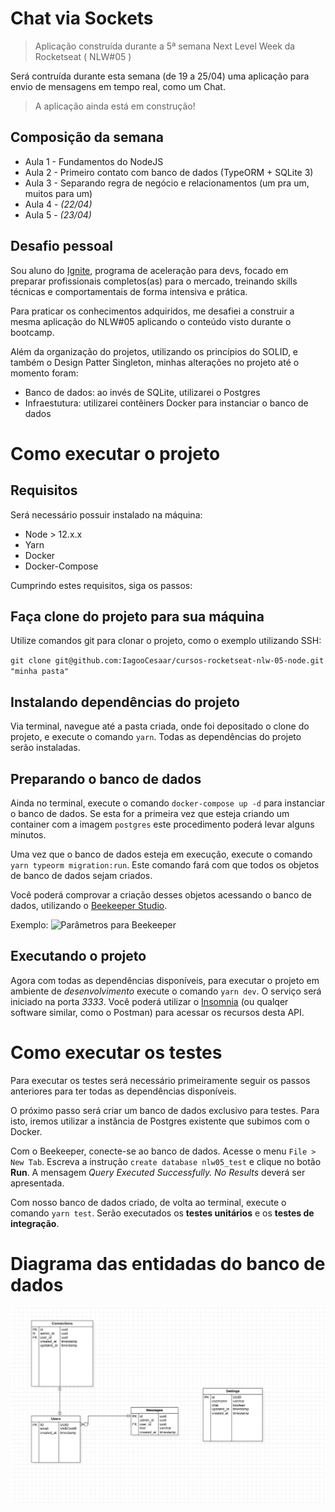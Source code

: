 # Chat via Sockets
>Aplicação construída durante a 5ª semana Next Level Week da Rocketseat ( NLW#05 )

Será contruída durante esta semana (de 19 a 25/04) uma aplicação para envio de mensagens em tempo real, como um Chat.

> A aplicação ainda está em construção!

## Composição da semana

- Aula 1 - Fundamentos do NodeJS
- Aula 2 - Primeiro contato com banco de dados (TypeORM + SQLite 3)
- Aula 3 - Separando regra de negócio e relacionamentos (um pra um, muitos para um)
- Aula 4 - _(22/04)_
- Aula 5 - _(23/04)_

## Desafio pessoal

Sou aluno do [Ignite](https://help.rocketseat.com.br/hc/pt-br/articles/1500003228822-O-que-%C3%A9-o-Ignite-), programa de aceleração para devs,  focado em preparar profissionais completos(as) para o mercado, treinando skills técnicas e comportamentais de forma intensiva e prática. 

Para praticar os conhecimentos adquiridos, me desafiei a construir a mesma aplicação do NLW#05 aplicando o conteúdo visto durante o bootcamp.

Além da organização do projetos, utilizando os princípios do SOLID, e também o Design Patter Singleton, minhas alterações no projeto até o momento foram:

- Banco de dados: ao invés de SQLite, utilizarei o Postgres
- Infraestutura: utilizarei contêiners Docker para instanciar o banco de dados

# Como executar o projeto

## Requisitos

Será necessário possuir instalado na máquina:

- Node > 12.x.x
- Yarn
- Docker
- Docker-Compose

Cumprindo estes requisitos, siga os passos:

## Faça clone do projeto para sua máquina

Utilize comandos git para clonar o projeto, como o exemplo utilizando SSH:

``
git clone git@github.com:IagooCesaar/cursos-rocketseat-nlw-05-node.git "minha pasta"
``
## Instalando dependências do projeto

Via terminal, navegue até a pasta criada, onde foi depositado o clone do projeto, e execute o comando `yarn`. Todas as dependências do projeto serão instaladas.

## Preparando o banco de dados

Ainda no terminal, execute o comando `docker-compose up -d` para instanciar o banco de dados. Se esta for a primeira vez que esteja criando um container com a imagem `postgres` este procedimento poderá levar alguns minutos.

Uma vez que o banco de dados esteja em execução, execute o comando `yarn typeorm migration:run`. Este comando fará com que todos os objetos de banco de dados sejam criados.

Você poderá comprovar a criação desses objetos acessando o banco de dados, utilizando o [Beekeeper Studio](https://www.beekeeperstudio.io/).

Exemplo:
![Parâmetros para Beekeeper](https://user-images.githubusercontent.com/12894025/115475374-d5358700-a215-11eb-99ef-6bdaf1311fe2.png)


## Executando o projeto

Agora com todas as dependências disponíveis, para executar o projeto em ambiente de *desenvolvimento* execute o comando `yarn dev`. O serviço será iniciado na porta *3333*. Você poderá utilizar o [Insomnia](https://insomnia.rest/download) (ou qualqer software similar, como o Postman) para acessar os recursos desta API.

# Como executar os testes

Para executar os testes será necessário primeiramente seguir os passos anteriores para ter todas as dependências disponíveis.

O próximo passo será criar um banco de  dados exclusivo para testes. Para isto, iremos utilizar a instância de Postgres existente que subimos com o Docker.

Com o Beekeeper, conecte-se ao banco de dados. Acesse o menu `File > New Tab`. Escreva a instrução `create database nlw05_test` e clique no botão **Run**. A mensagem  _Query Executed Successfully. No Results_ deverá ser apresentada.

Com nosso banco de dados criado, de volta ao terminal, execute o comando `yarn test`. Serão executados os **testes unitários** e os **testes de integração**.

# Diagrama das entidadas do banco de dados

![Diagrama](https://github.com/IagooCesaar/cursos-rocketseat-nlw-05-node/blob/main/diagrama.png?raw=true)
